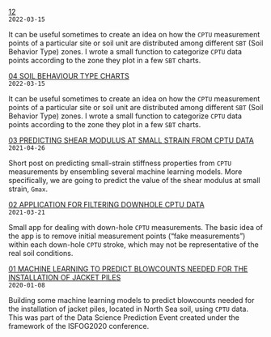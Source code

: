 <!-- Fonts and CSS styles -->

<head>

<link href="https://fonts.googleapis.com/css2?family=Crimson+Pro:ital,wght@0,200;0,300;0,400;0,500;0,600;0,700;0,800;0,900;1,200;1,300;1,400;1,500;1,600;1,700;1,800;1,900&family=Fira+Code:wght@300;400;500;600;700&family=Fira+Mono:wght@400;500;700&family=Roboto:ital,wght@0,100;0,300;0,400;0,500;0,700;0,900;1,100;1,300;1,400;1,500;1,700;1,900&display=swap" rel="stylesheet">

<link rel="stylesheet" href="styles.css">

</head>

<!-- Main content -->

<body>

<p></p>

<!-- 05 -->

<p><a href="https://erdirstats.github.io/12-ojss.html" title="Go to full blog post" target="_blank">12</a>
  <br><code style="font-size: 0.75rem">2022-03-15</code></p>
<p style="margin: 10px 0 10px 0;">It can be useful sometimes to create an idea on how the <code>CPTU</code> measurement points of a particular site or soil unit are distributed among different <code>SBT</code> (Soil Behavior Type) zones. I wrote a small function to categorize <code>CPTU</code> data points according to the zone they plot in a few <code>SBT</code> charts.</p>

<!-- 04 -->

<p><a href="https://erdirstats.github.io/04-sbt-charts.html" title="Go to full blog post" target="_blank">04 SOIL BEHAVIOUR TYPE CHARTS</a>
  <br><code style="font-size: 0.75rem">2022-03-15</code></p>
<p style="margin: 10px 0 10px 0;">It can be useful sometimes to create an idea on how the <code>CPTU</code> measurement points of a particular site or soil unit are distributed among different <code>SBT</code> (Soil Behavior Type) zones. I wrote a small function to categorize <code>CPTU</code> data points according to the zone they plot in a few <code>SBT</code> charts.</p>

<!-- 03 -->

<p><a href="https://erdirstats.github.io/03-small-strain-stiffness.html" title="Go to full blog post" target="_blank">03 PREDICTING SHEAR MODULUS AT SMALL STRAIN FROM CPTU DATA</a>
<br><code style="font-size: 0.75rem">2021-04-26</code></p>
<p style="margin: 10px 0 10px 0;">Short post on predicting small-strain stiffness properties from <code>CPTU</code> measurements by ensembling several machine learning models. More specifically, we are going to predict the value of the shear modulus at small strain, <code>Gmax</code>.</p>

<!-- 02 -->

<p><a href="https://erdirstats.github.io/02-cptu-downhole.html" title="Go to full blog post" target="_blank">02 APPLICATION FOR FILTERING DOWNHOLE CPTU DATA</a>
<br><code style="font-size: 0.75rem">2021-03-21</code></p>
<p style="margin: 10px 0 10px 0;">Small app for dealing with down-hole <code>CPTU</code> measurements. The basic idea of the app is to remove initial measurement points (“fake measurements”) within each down-hole <code>CPTU</code> stroke, which may not be representative of the real soil conditions.</p>

<!-- 01 -->

<p><a href="https://erdirstats.github.io/01-pile-driveability-isfog.html" title="Go to full blog post" target="_blank">01 MACHINE LEARNING TO PREDICT BLOWCOUNTS NEEDED FOR THE INSTALLATION OF JACKET PILES</a>
<br><code style="font-size: 0.75rem">2020-01-08</code></p>
<p style="margin: 10px 0 10px 0;">Building some machine learning models to predict blowcounts needed for the installation of jacket piles, located in North Sea soil, using <code>CPTU</code> data. This was part of the Data Science Prediction Event created under the framework of the ISFOG2020 conference.</p>

</body>
